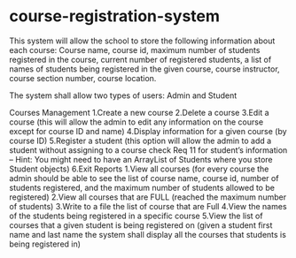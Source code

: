 # course-registration-system

This system will allow the school to store the following information about each course:
Course name, course id, maximum number of students registered in the course, current number of
registered students, a list of names of students being registered in the given course, course instructor,
course section number, course location.

The system shall allow two types of users: Admin and Student



Courses Management
1.Create a new course
2.Delete a course
3.Edit a course (this will allow the admin to edit any information on the course except for
course ID and name)
4.Display information for a given course (by course ID)
5.Register a student (this option will allow the admin to add a student without assigning to
a course check Req 11 for student’s information – Hint: You might need to have an ArrayList of
Students where you store Student objects)
6.Exit
Reports
1.View all courses (for every course the admin should be able to see the list of course name,
course id, number of students registered, and the maximum number of students allowed to
be registered)
2.View all courses that are FULL (reached the maximum number of students)
3.Write to a file the list of course that are Full
4.View the names of the students being registered in a specific course
5.View the list of courses that a given student is being registered on (given a student
first name and last name the system shall display all the courses that students is being
registered in)
